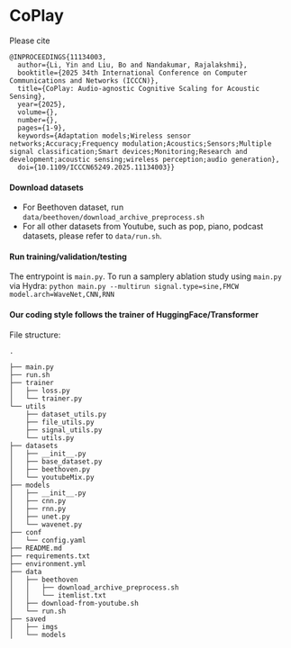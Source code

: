 # CoPlay
Please cite
```
@INPROCEEDINGS{11134003,
  author={Li, Yin and Liu, Bo and Nandakumar, Rajalakshmi},
  booktitle={2025 34th International Conference on Computer Communications and Networks (ICCCN)}, 
  title={CoPlay: Audio-agnostic Cognitive Scaling for Acoustic Sensing}, 
  year={2025},
  volume={},
  number={},
  pages={1-9},
  keywords={Adaptation models;Wireless sensor networks;Accuracy;Frequency modulation;Acoustics;Sensors;Multiple signal classification;Smart devices;Monitoring;Research and development;acoustic sensing;wireless perception;audio generation},
  doi={10.1109/ICCCN65249.2025.11134003}}

```


#### Download datasets
- For Beethoven dataset, run `data/beethoven/download_archive_preprocess.sh`
- For all other datasets from Youtube, such as pop, piano, podcast datasets, please refer to `data/run.sh`.

#### Run training/validation/testing
The entrypoint is `main.py`. To run a samplery ablation study using `main.py` via Hydra:
`python main.py --multirun signal.type=sine,FMCW model.arch=WaveNet,CNN,RNN`



#### Our coding style follows the trainer of HuggingFace/Transformer
File structure:
```
.

├── main.py
├── run.sh
├── trainer
│   ├── loss.py
│   └── trainer.py
└── utils
    ├── dataset_utils.py
    ├── file_utils.py
    ├── signal_utils.py
    └── utils.py
├── datasets
│   ├── __init__.py
│   ├── base_dataset.py
│   ├── beethoven.py
│   └── youtubeMix.py
├── models
│   ├── __init__.py
│   ├── cnn.py
│   ├── rnn.py
│   ├── unet.py
│   └── wavenet.py
├── conf
│   └── config.yaml
├── README.md
├── requirements.txt
├── environment.yml
├── data
│   ├── beethoven
│   │   ├── download_archive_preprocess.sh
│   │   └── itemlist.txt
│   ├── download-from-youtube.sh
│   └── run.sh
├── saved
│   ├── imgs
│   └── models

```
